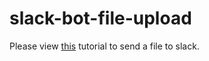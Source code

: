 # slack-bot-file-upload
Please view [this](https://medium.com/@justinshawngerber/send-a-file-to-a-slack-channel-using-c-3d036248c675) tutorial to send a file to slack.
